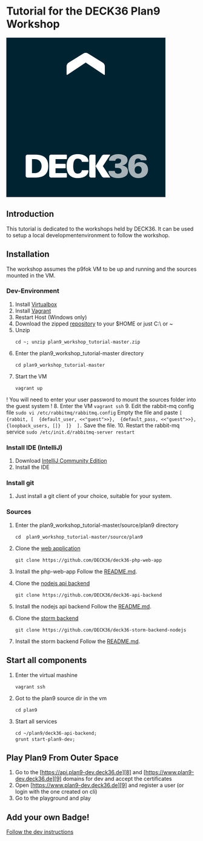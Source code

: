Tutorial for the DECK36 Plan9 Workshop
======================================
[1]: https://www.virtualbox.org/wiki/Downloads "Virtual Box"
[2]: http://www.vagrantup.com/downloads.html "Vagrant"
[3]: https://github.com/DECK36/plan9_workshop_tutorial/archive/master.zip "Workshop Repo"
[4]: https://github.com/DECK36/deck36-php-web-app "Plan9 Web Application"
[5]: https://github.com/DECK36/deck36-api-backend "Plan9 NodeJS API Backend"
[6]: https://github.com/DECK36/deck36-storm-backend-nodejs "Plan9 Storm Backend with NodeJS"
[7]: http://www.jetbrains.com/idea/download "IntelliJ Download"
[8]: https://api.plan9-dev.deck36.de "Api dev"
[9]: https://www.plan9-dev.deck36.de "Plan9 dev"
[DEVMD]: ./DEV.md "Devmd"
[logo]: ./deck36.png "Deck36 Logo"

![Deck36 Logo][logo]

## Introduction
This tutorial is dedicated to the workshops held by DECK36.
It can be used to setup a local developmentenvironment to follow the workshop.

## Installation
The workshop assumes the p9fok VM to be up and running and the sources mounted in the VM.

### Dev-Environment
1. Install [Virtualbox][1]
2. Install [Vagrant][2]
3. Restart Host (Windows only)
4. Download the zipped [repository][3] to your $HOME or just C:\ or ~
5. Unzip
    ```
    cd ~; unzip plan9_workshop_tutorial-master.zip
    ```
6. Enter the plan9_workshop_tutorial-master directory
    ```
    cd plan9_workshop_tutorial-master
    ```
7. Start the VM
    ```
    vagrant up
    ```
! You will need to enter your user password to mount the sources folder into the guest system !
8. Enter the VM
    ```
    vagrant ssh
    ```
9. Edit the rabbit-mq config file
    ```
    sudo vi /etc/rabbitmq/rabbitmq.config
    ```
    Empty the file and paste
    ```
    [ 
        {rabbit, [ 
            {default_user, <<"guest">>}, 
            {default_pass, <<"guest">>}, 
            {loopback_users, []} 
        ]} 
    ].
    ```
    Save the file.
10. Restart the rabbit-mq service
    ```
    sudo /etc/init.d/rabbitmq-server restart
    ```

### Install IDE (IntelliJ)
1. Download [IntelliJ Community Edition][7]
2. Install the IDE

### Install git
1. Just install a git client of your choice, suitable for your system.

### Sources
1. Enter the plan9_workshop_tutorial-master/source/plan9 directory
    ```
    cd  plan9_workshop_tutorial-master/source/plan9
    ```
2. Clone the [web application][4]
    ```
    git clone https://github.com/DECK36/deck36-php-web-app
    ```
3. Install the php-web-app
    Follow the [README.md][4].

4. Clone the [nodejs api backend][5]
    ```
    git clone https://github.com/DECK36/deck36-api-backend
    ```
5. Install the nodejs api backend
    Follow the [README.md][5].

6. Clone the [storm backend][6]
    ```
    git clone https://github.com/DECK36/deck36-storm-backend-nodejs
    ```
7. Install the storm backend
    Follow the [README.md][7].

## Start all components
1. Enter the virtual mashine
    ```
    vagrant ssh
    ```
2. Got to the plan9 source dir in the vm
    ```
    cd plan9
    ```
3. Start all services
    ```
    cd ~/plan9/deck36-api-backend;
    grunt start-plan9-dev;
    ```

## Play Plan9 From Outer Space
1. Go to the [https://api.plan9-dev.deck36.de][8] and [https://www.plan9-dev.deck36.de][9] domains for dev and accept the certificates
2. Open [https://www.plan9-dev.deck36.de][9] and register a user (or login with the one created on cli)
3. Go to the playground and play

## Add your own Badge!
[Follow the dev instructions][DEVMD]
